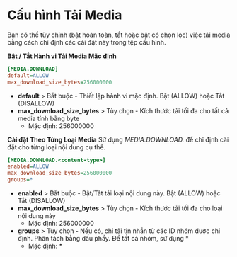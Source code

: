 # Cấu hình Tải Media

Bạn có thể tùy chỉnh (bật hoàn toàn, tắt hoặc bật có chọn lọc) việc tải media bằng cách chỉ định các cài đặt này trong tệp cấu hình.

**Bật / Tắt Hành vi Tải Media Mặc định**
```ini
[MEDIA.DOWNLOAD]
default=ALLOW
max_download_size_bytes=256000000
```

* **default** > Bắt buộc - Thiết lập hành vi mặc định. Bật (ALLOW) hoặc Tắt (DISALLOW)
* **max_download_size_bytes** > Tùy chọn - Kích thước tải tối đa cho tất cả media tính bằng byte
     * Mặc định: 256000000

**Cài đặt Theo Từng Loại Media**
Sử dụng *MEDIA.DOWNLOAD.<content-type>* để chỉ định cài đặt cho từng loại nội dung cụ thể.
```ini
[MEDIA.DOWNLOAD.<content-type>]
enabled=ALLOW
max_download_size_bytes=256000000
groups=*
```

* **enabled** > Bắt buộc - Bật/Tắt tải loại nội dung này. Bật (ALLOW) hoặc Tắt (DISALLOW)
* **max_download_size_bytes** > Tùy chọn - Kích thước tải tối đa cho loại nội dung này
    * Mặc định: 256000000
* **groups** > Tùy chọn - Nếu có, chỉ tải tin nhắn từ các ID nhóm được chỉ định. Phân tách bằng dấu phẩy. Để tất cả nhóm, sử dụng *
    * Mặc định: *